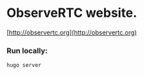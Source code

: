 # ObserveRTC website.

[http://observertc.org](http://observertc.org)

### Run locally:

```
hugo server
```